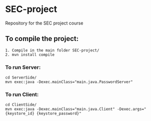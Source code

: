 # SEC-project
Repository for the SEC project course

## To compile the project:
```
1. Compile in the main folder SEC-project/
2. mvn install compile
```

### To run Server:
```
cd ServerSide/
mvn exec:java -Dexec.mainClass="main.java.PasswordServer"
```

### To run Client:
```
cd ClientSide/
mvn exec:java -Dexec.mainClass="main.java.Client" -Dexec.args="{keystore_id} {keystore_password}"
```
